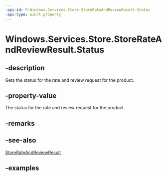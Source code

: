 ```yaml
---
-api-id: P:Windows.Services.Store.StoreRateAndReviewResult.Status
-api-type: winrt property
---
```


<!-- Property syntax.
public StoreRateAndReviewStatus Status { get; }
-->

# Windows.Services.Store.StoreRateAndReviewResult.Status

## -description
Gets the status for the rate and review request for the product.

## -property-value
The status for the rate and review request for the product.

## -remarks

## -see-also
[StoreRateAndReviewResult](storerateandreviewresult.md)

## -examples


